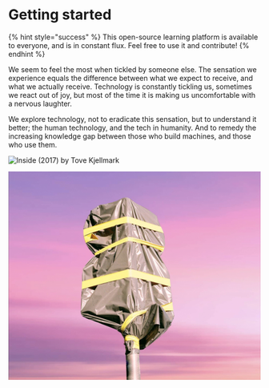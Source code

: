 # Getting started



{% hint style="success" %}
This open-source learning platform is available to everyone, and is in constant flux. Feel free to use it and contribute!
{% endhint %}

We seem to feel the most when tickled by someone else. The sensation we experience equals the difference between what we expect to receive, and what we actually receive. Technology is constantly tickling us, sometimes we react out of joy, but most of the time it is making us uncomfortable with a nervous laughter.

We explore technology, not to eradicate this sensation, but to understand it better;  the human technology, and the tech in humanity. And to remedy the increasing knowledge gap between those who build machines, and those who use them. 

![Inside \(2017\) by Tove Kjellmark](https://lh4.googleusercontent.com/equpGdAC1AxXVRSi_BUvrOAat_fP5BOXCUASbr_4T7VkbT5acB4VtAtJjcv0AobSE8THBhHZKGlFQ9qbSITcOkp0bNOZ1vMaLX6HvpFOXXRgg1kuhEHBfzk2hOS6P28M34IkfLzI)

![Untitled \(2019\) by Natasha Klimenko](.gitbook/assets/image%20%283%29.png)

